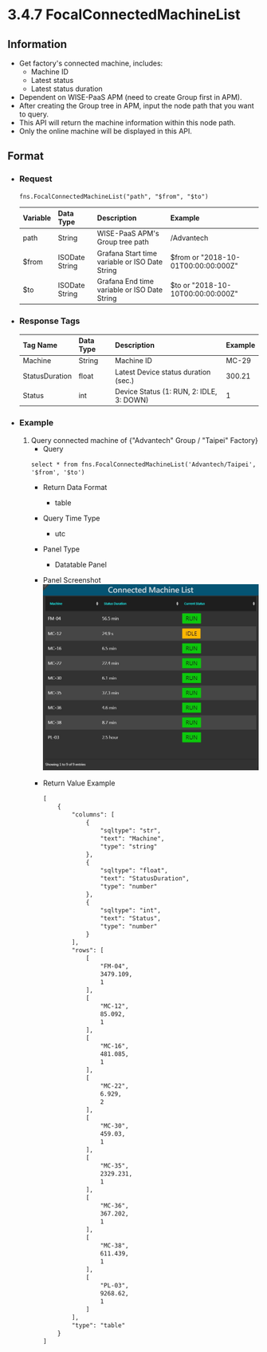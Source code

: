 # 3.4.7 FocalConnectedMachineList

## Information
* Get factory's connected machine, includes:
    * Machine ID
    * Latest status
    * Latest status duration
* Dependent on WISE-PaaS APM (need to create Group first in APM).
* After creating the Group tree in APM, input the node path that you want to query.
* This API will return the machine information within this node path.
* Only the online machine will be displayed in this API.
  
## Format

* ### Request

  ```
  fns.FocalConnectedMachineList("path", "$from", "$to")
  ```

  | Variable | Data Type | Description | Example |
  | :--- | :--- | :--- | :---|
  | path | String | WISE-PaaS APM's Group tree path | /Advantech |
  | $from | ISODate String | Grafana Start time variable or ISO Date String | $from or "2018-10-01T00:00:00:000Z" |
  | $to | ISODate String | Grafana End time variable or ISO Date String | $to or "2018-10-10T00:00:00:000Z" |

* ### Response Tags

  | Tag Name | Data Type | Description | Example |
  | :--- | :--- | :--- | :--- |
  | Machine | String | Machine ID | MC-29 |
  | StatusDuration | float | Latest Device status duration (sec.) | 300.21 |
  | Status | int | Device Status \(1: RUN, 2: IDLE, 3: DOWN\) | 1 |
  
* ### Example
    1. Query connected machine of {"Advantech" Group / "Taipei" Factory}
        - Query   
        ``` 
        select * from fns.FocalConnectedMachineList('Advantech/Taipei', '$from', '$to')
        ```
        - Return Data Format   
            * table
        - Query Time Type   
            * utc
        - Panel Type   
            * Datatable Panel
        - Panel Screenshot      
            ![](images/3.4.7-FocalConnectedMachineList.jpg)

        - Return Value Example    
            ```
            [
                {
                    "columns": [
                        {
                            "sqltype": "str", 
                            "text": "Machine", 
                            "type": "string"
                        }, 
                        {
                            "sqltype": "float", 
                            "text": "StatusDuration", 
                            "type": "number"
                        }, 
                        {
                            "sqltype": "int", 
                            "text": "Status", 
                            "type": "number"
                        }
                    ], 
                    "rows": [
                        [
                            "FM-04", 
                            3479.109, 
                            1
                        ], 
                        [
                            "MC-12", 
                            85.092, 
                            1
                        ], 
                        [
                            "MC-16", 
                            481.085, 
                            1
                        ], 
                        [
                            "MC-22", 
                            6.929, 
                            2
                        ], 
                        [
                            "MC-30", 
                            459.03, 
                            1
                        ], 
                        [
                            "MC-35", 
                            2329.231, 
                            1
                        ], 
                        [
                            "MC-36", 
                            367.202, 
                            1
                        ], 
                        [
                            "MC-38", 
                            611.439, 
                            1
                        ], 
                        [
                            "PL-03", 
                            9268.62, 
                            1
                        ]
                    ], 
                    "type": "table"
                }
            ]


            ```
